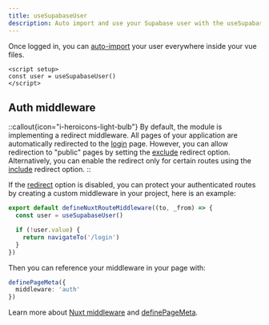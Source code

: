 ```yaml
---
title: useSupabaseUser
description: Auto import and use your Supabase user with the useSupabaseUser composable
---
```


Once logged in, you can [auto-import](https://nuxt.com/docs/guide/directory-structure/composables) your user everywhere inside your vue files.

```vue
<script setup>
const user = useSupabaseUser()
</script>
```

## Auth middleware

::callout{icon="i-heroicons-light-bulb"}
By default, the module is implementing a redirect middleware. All pages of your application are automatically redirected to the [login](/get-started#redirectoptions) page. However, you can allow redirection to "public" pages by setting the [exclude](/get-started#redirectoptions) redirect option. Alternatively, you can enable the redirect only for certain routes using the [include](/get-started#redirectoptions) redirect option.
::

If the [redirect](/get-started#redirect) option is disabled, you can protect your authenticated routes by creating a custom middleware in your project, here is an example:

```ts [middleware/auth.ts]
export default defineNuxtRouteMiddleware((to, _from) => {
  const user = useSupabaseUser()

  if (!user.value) {
    return navigateTo('/login')
  }
})
```

Then you can reference your middleware in your page with:

```ts [pages/dashboard.vue]
definePageMeta({
  middleware: 'auth'
})
```

Learn more about [Nuxt middleware](https://nuxt.com/docs/guide/directory-structure/middleware) and [definePageMeta](https://nuxt.com/docs/guide/directory-structure/pages#page-metadata).
